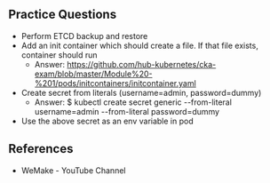 ## Practice Questions

* Perform ETCD backup and restore
* Add an init container which should create a file. If that file exists, container should run
    -  Answer: https://github.com/hub-kubernetes/cka-exam/blob/master/Module%20-%201/pods/initcontainers/initcontainer.yaml
*  Create secret from literals (username=admin, password=dummy)
    - Answer: $ kubectl create secret generic --from-literal username=admin --from-literal password=dummy
*  Use the above secret as an env variable in pod

## References
- WeMake - YouTube Channel
